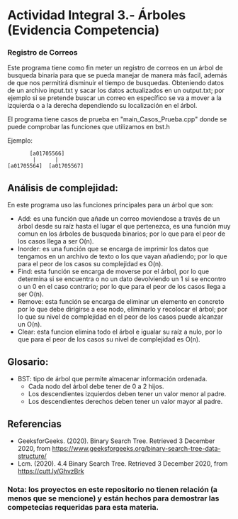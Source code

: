 # Actividad Integral 3.- Árboles (Evidencia Competencia)
### Registro de Correos
Este programa tiene como fin meter un registro de correos en un árbol de busqueda binaria para que se pueda manejar de manera más facil, además de que nos permitirá disminuir el tiempo de busquedas. Obteniendo datos de un archivo input.txt y sacar los datos actualizados en un output.txt; por ejemplo si se pretende buscar un correo en específico se va a mover a la izquierda o a la derecha dependiendo su localización en el árbol.

El programa tiene casos de prueba en "main_Casos_Prueba.cpp" donde se puede comprobar las funciones que utilizamos en bst.h

Ejemplo:

           [a01705566]
            |      |
    [a01705564]  [a01705567]

## Análisis de complejidad: 
En este programa uso las funciones principales para un árbol que son:
 - Add: es una función que añade un correo moviendose a través de un árbol desde su raíz hasta el lugar el que pertenezca, es una función muy comun en los árboles de busqueda binarios; por lo que para el peor de los casos llega a ser O(n).
 - Inorder: es una función que se encarga de imprimir los datos que tengamos en un archivo de texto o los que vayan añadiendo; por lo que para el peor de los casos su complejidad es O(n).
 - Find: esta función se encarga de moverse por el árbol, por lo que determina si se encuentra o no un dato devolviendo un 1 si se encontro o un 0 en el caso contrario; por lo que para el peor de los casos llega a ser O(n).
 - Remove: esta función se encarga de eliminar un elemento en concreto por lo que debe dirigirse a ese nodo, eliminarlo y recolocar el árbol; por lo que su nivel de complejidad en el peor de los casos puede alcanzar un O(n).
 - Clear: esta funcion elimina todo el árbol e igualar su raíz a nulo, por lo que para el peor de los casos su nivel de complejidad es O(n).


## Glosario:
 - BST: tipo de árbol que permite almacenar información ordenada.
    + Cada nodo del árbol debe tener de 0 a 2 hijos.
    + Los descendientes izquierdos deben tener un valor menor al padre.
    + Los descendientes derechos deben tener un valor mayor al padre.
    
## Referencias
 - GeeksforGeeks. (2020). Binary Search Tree. Retrieved 3 December 2020, from https://www.geeksforgeeks.org/binary-search-tree-data-structure/
 - Lcm. (2020). 4.4 Binary Search Tree. Retrieved 3 December 2020, from https://cutt.ly/GhvzBrk

### Nota: los proyectos en este repositorio no tienen relación (a menos que se mencione) y están hechos para demostrar las competecias requeridas para esta materia.
